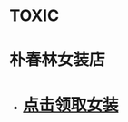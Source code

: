 # TOXIC
# 朴春林女装店
* # [点击领取女装](https://item.taobao.com/item.htm?spm=a230r.1.14.27.6dc371b2REiOz8&id=555243957646&ns=1&abbucket=10#detail)
